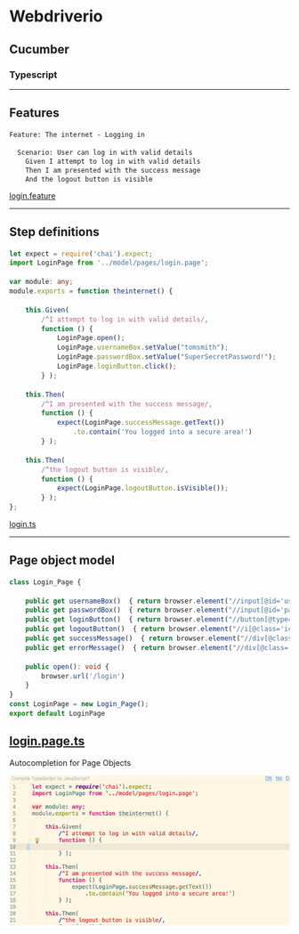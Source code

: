 # Webdriverio
## Cucumber
### Typescript

---
## Features
```gherkin
Feature: The internet - Logging in

  Scenario: User can log in with valid details
    Given I attempt to log in with valid details
    Then I am presented with the success message
    And the logout button is visible
```
[login.feature](https://github.com/andrew-fowler/webdriverio-cucumber-typescript/blob/master/src/features/login.feature)

---

## Step definitions
```typescript
let expect = require('chai').expect;
import LoginPage from '../model/pages/login.page';

var module: any;
module.exports = function theinternet() {

    this.Given(
        /^I attempt to log in with valid details/,
        function () {
            LoginPage.open();
            LoginPage.usernameBox.setValue("tomsmith");
            LoginPage.passwordBox.setValue("SuperSecretPassword!");
            LoginPage.loginButton.click();
        } );

    this.Then(
        /^I am presented with the success message/,
        function () {
            expect(LoginPage.successMessage.getText())
                .to.contain('You logged into a secure area!')
        } );

    this.Then(
        /^the logout button is visible/,
        function () {
            expect(LoginPage.logoutButton.isVisible());
        } );
};
```
[login.ts](https://github.com/andrew-fowler/webdriverio-cucumber-typescript/blob/master/src/steps/login.ts)

---

## Page object model
```typescript
class Login_Page {

    public get usernameBox()  { return browser.element("//input[@id='username']") }
    public get passwordBox()  { return browser.element("//input[@id='password']") }
    public get loginButton()  { return browser.element("//button[@type='submit']") }
    public get logoutButton()  { return browser.element("//i[@class='icon-2x icon-signout']") }
    public get successMessage()  { return browser.element("//div[@class='flash success']") }
    public get errorMessage()  { return browser.element("//div[@class='flash error']") }

    public open(): void {
        browser.url('/login')
    }
}
const LoginPage = new Login_Page();
export default LoginPage
```
[login.page.ts](https://github.com/andrew-fowler/webdriverio-cucumber-typescript/blob/master/src/model/pages/login.page.ts)
---
Autocompletion for Page Objects

![Logo](assets/examplestep.gif)